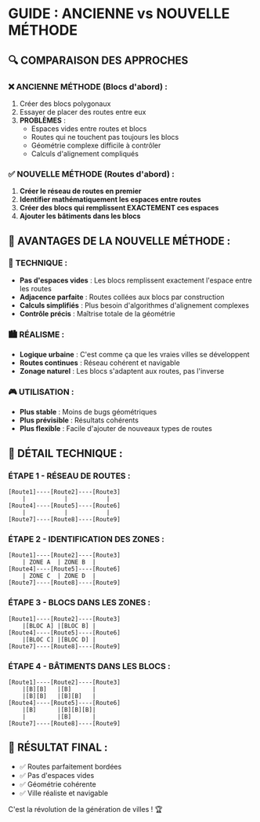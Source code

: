 # GUIDE : ANCIENNE vs NOUVELLE MÉTHODE

## 🔍 COMPARAISON DES APPROCHES

### ❌ ANCIENNE MÉTHODE (Blocs d'abord) :
1. Créer des blocs polygonaux
2. Essayer de placer des routes entre eux
3. **PROBLÈMES** :
   - Espaces vides entre routes et blocs
   - Routes qui ne touchent pas toujours les blocs
   - Géométrie complexe difficile à contrôler
   - Calculs d'alignement compliqués

### ✅ NOUVELLE MÉTHODE (Routes d'abord) :
1. **Créer le réseau de routes en premier**
2. **Identifier mathématiquement les espaces entre routes**
3. **Créer des blocs qui remplissent EXACTEMENT ces espaces**
4. **Ajouter les bâtiments dans les blocs**

## 🎯 AVANTAGES DE LA NOUVELLE MÉTHODE :

### 🔧 **TECHNIQUE** :
- **Pas d'espaces vides** : Les blocs remplissent exactement l'espace entre les routes
- **Adjacence parfaite** : Routes collées aux blocs par construction
- **Calculs simplifiés** : Plus besoin d'algorithmes d'alignement complexes
- **Contrôle précis** : Maîtrise totale de la géométrie

### 🏙️ **RÉALISME** :
- **Logique urbaine** : C'est comme ça que les vraies villes se développent
- **Routes continues** : Réseau cohérent et navigable
- **Zonage naturel** : Les blocs s'adaptent aux routes, pas l'inverse

### 🎮 **UTILISATION** :
- **Plus stable** : Moins de bugs géométriques
- **Plus prévisible** : Résultats cohérents
- **Plus flexible** : Facile d'ajouter de nouveaux types de routes

## 📐 DÉTAIL TECHNIQUE :

### ÉTAPE 1 - RÉSEAU DE ROUTES :
```
[Route1]----[Route2]----[Route3]
    |           |           |
[Route4]----[Route5]----[Route6]
    |           |           |
[Route7]----[Route8]----[Route9]
```

### ÉTAPE 2 - IDENTIFICATION DES ZONES :
```
[Route1]----[Route2]----[Route3]
    | ZONE A  | ZONE B  |
[Route4]----[Route5]----[Route6]
    | ZONE C  | ZONE D  |
[Route7]----[Route8]----[Route9]
```

### ÉTAPE 3 - BLOCS DANS LES ZONES :
```
[Route1]----[Route2]----[Route3]
    |[BLOC A] |[BLOC B] |
[Route4]----[Route5]----[Route6]
    |[BLOC C] |[BLOC D] |
[Route7]----[Route8]----[Route9]
```

### ÉTAPE 4 - BÂTIMENTS DANS LES BLOCS :
```
[Route1]----[Route2]----[Route3]
    |[B][B]   |[B]      |
    |[B][B]   |[B][B]   |
[Route4]----[Route5]----[Route6]
    |[B]      |[B][B][B]|
    |         |[B]      |
[Route7]----[Route8]----[Route9]
```

## 🚀 RÉSULTAT FINAL :
- ✅ Routes parfaitement bordées
- ✅ Pas d'espaces vides
- ✅ Géométrie cohérente
- ✅ Ville réaliste et navigable

C'est la révolution de la génération de villes ! 🏆
